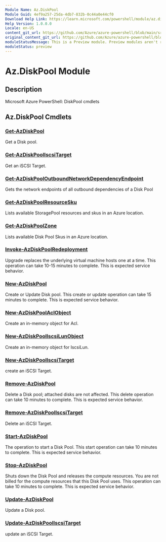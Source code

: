 ```yaml
---
Module Name: Az.DiskPool
Module Guid: 4ef9a257-25da-4db7-832b-0c44a0e44cf0
Download Help Link: https://learn.microsoft.com/powershell/module/az.diskpool
Help Version: 1.0.0.0
Locale: en-US
content_git_url: https://github.com/Azure/azure-powershell/blob/main/src/DiskPool/DiskPool/help/Az.DiskPool.md
original_content_git_url: https://github.com/Azure/azure-powershell/blob/main/src/DiskPool/DiskPool/help/Az.DiskPool.md
moduleStatusMessage: This is a Preview module. Preview modules aren't recommended for use in production environments. For more information, see https://aka.ms/azps-refstatus.
moduleStatus: preview
---
```

# Az.DiskPool Module
## Description
Microsoft Azure PowerShell: DiskPool cmdlets

## Az.DiskPool Cmdlets
### [Get-AzDiskPool](Get-AzDiskPool.md)
Get a Disk pool.

### [Get-AzDiskPoolIscsiTarget](Get-AzDiskPoolIscsiTarget.md)
Get an iSCSI Target.

### [Get-AzDiskPoolOutboundNetworkDependencyEndpoint](Get-AzDiskPoolOutboundNetworkDependencyEndpoint.md)
Gets the network endpoints of all outbound dependencies of a Disk Pool

### [Get-AzDiskPoolResourceSku](Get-AzDiskPoolResourceSku.md)
Lists available StoragePool resources and skus in an Azure location.

### [Get-AzDiskPoolZone](Get-AzDiskPoolZone.md)
Lists available Disk Pool Skus in an Azure location.

### [Invoke-AzDiskPoolRedeployment](Invoke-AzDiskPoolRedeployment.md)
Upgrade replaces the underlying virtual machine hosts one at a time.
This operation can take 10-15 minutes to complete.
This is expected service behavior.

### [New-AzDiskPool](New-AzDiskPool.md)
Create or Update Disk pool.
This create or update operation can take 15 minutes to complete.
This is expected service behavior.

### [New-AzDiskPoolAclObject](New-AzDiskPoolAclObject.md)
Create an in-memory object for Acl.

### [New-AzDiskPoolIscsiLunObject](New-AzDiskPoolIscsiLunObject.md)
Create an in-memory object for IscsiLun.

### [New-AzDiskPoolIscsiTarget](New-AzDiskPoolIscsiTarget.md)
create an iSCSI Target.

### [Remove-AzDiskPool](Remove-AzDiskPool.md)
Delete a Disk pool; attached disks are not affected.
This delete operation can take 10 minutes to complete.
This is expected service behavior.

### [Remove-AzDiskPoolIscsiTarget](Remove-AzDiskPoolIscsiTarget.md)
Delete an iSCSI Target.

### [Start-AzDiskPool](Start-AzDiskPool.md)
The operation to start a Disk Pool.
This start operation can take 10 minutes to complete.
This is expected service behavior.

### [Stop-AzDiskPool](Stop-AzDiskPool.md)
Shuts down the Disk Pool and releases the compute resources.
You are not billed for the compute resources that this Disk Pool uses.
This operation can take 10 minutes to complete.
This is expected service behavior.

### [Update-AzDiskPool](Update-AzDiskPool.md)
Update a Disk pool.

### [Update-AzDiskPoolIscsiTarget](Update-AzDiskPoolIscsiTarget.md)
update an iSCSI Target.


